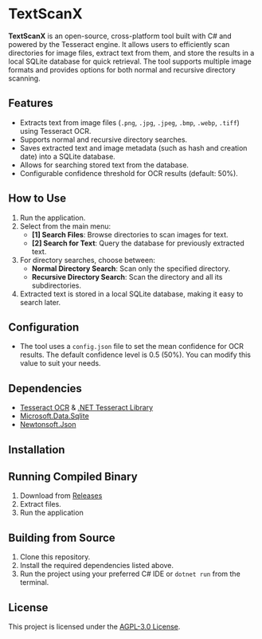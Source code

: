 # TextScanX

**TextScanX** is an open-source, cross-platform tool built with C# and powered by the Tesseract engine. It allows users to efficiently scan directories for image files, extract text from them, and store the results in a local SQLite database for quick retrieval. The tool supports multiple image formats and provides options for both normal and recursive directory scanning.

## Features

- Extracts text from image files (`.png`, `.jpg`, `.jpeg`, `.bmp`, `.webp`, `.tiff`) using Tesseract OCR.
- Supports normal and recursive directory searches.
- Saves extracted text and image metadata (such as hash and creation date) into a SQLite database.
- Allows for searching stored text from the database.
- Configurable confidence threshold for OCR results (default: 50%).

## How to Use

1. Run the application.
2. Select from the main menu:
   - **[1] Search Files**: Browse directories to scan images for text.
   - **[2] Search for Text**: Query the database for previously extracted text.
3. For directory searches, choose between:
   - **Normal Directory Search**: Scan only the specified directory.
   - **Recursive Directory Search**: Scan the directory and all its subdirectories.
4. Extracted text is stored in a local SQLite database, making it easy to search later.

## Configuration

- The tool uses a `config.json` file to set the mean confidence for OCR results. The default confidence level is 0.5 (50%). You can modify this value to suit your needs.

## Dependencies

- [Tesseract OCR](https://github.com/tesseract-ocr/tesseract) & [.NET Tesseract Library](https://github.com/charlesw/tesseract)
- [Microsoft.Data.Sqlite](https://www.nuget.org/packages/Microsoft.Data.Sqlite)
- [Newtonsoft.Json](https://www.newtonsoft.com/json)

## Installation
## Running Compiled Binary
1. Download from [Releases](https://github.com/whoswhip/TextScanX/releases/latest)
2. Extract files.
3. Run the application
## Building from Source
1. Clone this repository.
2. Install the required dependencies listed above.
3. Run the project using your preferred C# IDE or `dotnet run` from the terminal.

## License

This project is licensed under the [AGPL-3.0 License](https://github.com/whoswhip/TextScanX/blob/master/LICENSE.txt).
